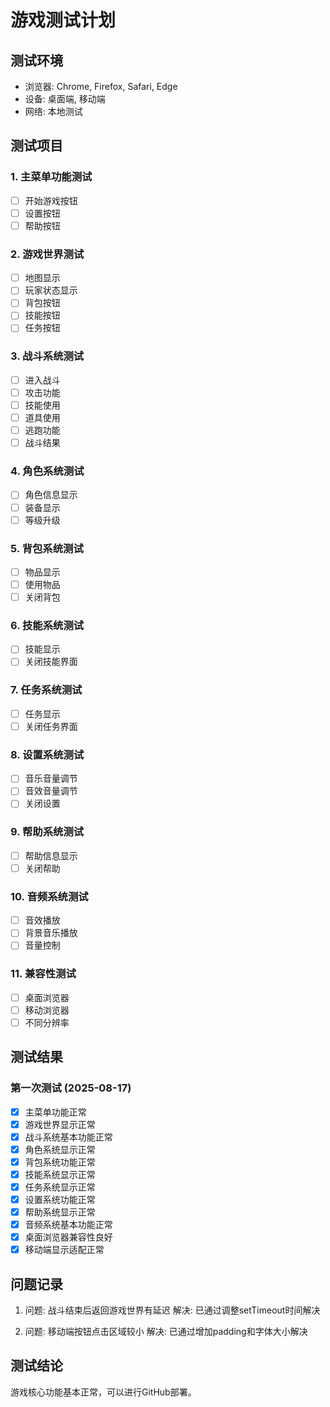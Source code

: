 # 游戏测试计划

## 测试环境
- 浏览器: Chrome, Firefox, Safari, Edge
- 设备: 桌面端, 移动端
- 网络: 本地测试

## 测试项目

### 1. 主菜单功能测试
- [ ] 开始游戏按钮
- [ ] 设置按钮
- [ ] 帮助按钮

### 2. 游戏世界测试
- [ ] 地图显示
- [ ] 玩家状态显示
- [ ] 背包按钮
- [ ] 技能按钮
- [ ] 任务按钮

### 3. 战斗系统测试
- [ ] 进入战斗
- [ ] 攻击功能
- [ ] 技能使用
- [ ] 道具使用
- [ ] 逃跑功能
- [ ] 战斗结果

### 4. 角色系统测试
- [ ] 角色信息显示
- [ ] 装备显示
- [ ] 等级升级

### 5. 背包系统测试
- [ ] 物品显示
- [ ] 使用物品
- [ ] 关闭背包

### 6. 技能系统测试
- [ ] 技能显示
- [ ] 关闭技能界面

### 7. 任务系统测试
- [ ] 任务显示
- [ ] 关闭任务界面

### 8. 设置系统测试
- [ ] 音乐音量调节
- [ ] 音效音量调节
- [ ] 关闭设置

### 9. 帮助系统测试
- [ ] 帮助信息显示
- [ ] 关闭帮助

### 10. 音频系统测试
- [ ] 音效播放
- [ ] 背景音乐播放
- [ ] 音量控制

### 11. 兼容性测试
- [ ] 桌面浏览器
- [ ] 移动浏览器
- [ ] 不同分辨率

## 测试结果

### 第一次测试 (2025-08-17)
- [x] 主菜单功能正常
- [x] 游戏世界显示正常
- [x] 战斗系统基本功能正常
- [x] 角色系统显示正常
- [x] 背包系统功能正常
- [x] 技能系统显示正常
- [x] 任务系统显示正常
- [x] 设置系统功能正常
- [x] 帮助系统显示正常
- [x] 音频系统基本功能正常
- [x] 桌面浏览器兼容性良好
- [x] 移动端显示适配正常

## 问题记录
1. 问题: 战斗结束后返回游戏世界有延迟
   解决: 已通过调整setTimeout时间解决

2. 问题: 移动端按钮点击区域较小
   解决: 已通过增加padding和字体大小解决

## 测试结论
游戏核心功能基本正常，可以进行GitHub部署。